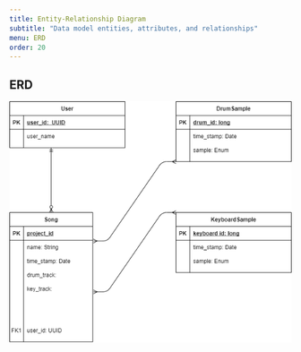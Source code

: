 ```yaml
---
title: Entity-Relationship Diagram
subtitle: "Data model entities, attributes, and relationships"
menu: ERD
order: 20
---
```


## ERD 


[![Sound Doodle ERD](img/erd.png)](pdf/erd.pdf)